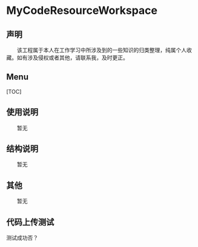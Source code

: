 # MyCodeResourceWorkspace
## 声明
&emsp;&emsp;该工程属于本人在工作学习中所涉及到的一些知识的归类整理，纯属个人收藏。如有涉及侵权或者其他，请联系我，及时更正。
## Menu
  [TOC]
## 使用说明
&emsp;&emsp;暂无
## 结构说明
&emsp;&emsp;暂无
## 其他
&emsp;&emsp;暂无
## 代码上传测试
测试成功否？


